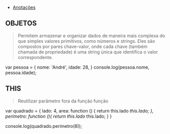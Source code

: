 

* [Anotações](https://github.com/felipe0424/AULA-05---OBJETOS/blob/master/MD/ANOTA%C3%87%C3%95ES.md)

## OBJETOS
>
> Permitem armazenar e organizar dados de maneira mais complexa do que simples valores primitivos, como números e strings. Eles são compostos por pares chave-valor, onde cada chave (também chamada de propriedade) é uma string única que identifica o valor correspondente.

var pessoa = { 
    nome: 'André', 
    idade: 28,
} 
console.log(pessoa.nome, pessoa.idade);

## THIS
> Reutilizar parâmetro fora da função função

var quadrado = {
    lado: 4,
    area: function () {
        return this.lado *this.lado;
    },
    perimetro: function (){
        return this.lado* this.lado;
    }
}

console.log(quadrado.perimetro(8));

